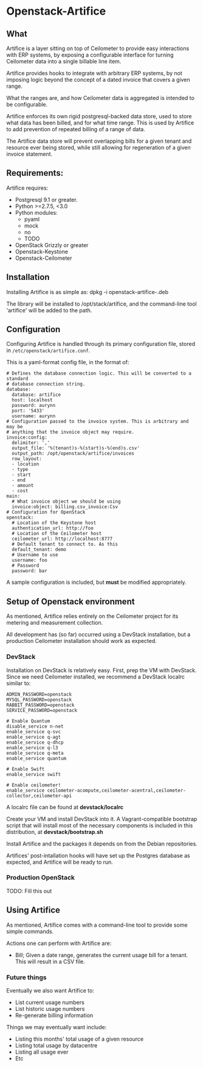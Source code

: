 # Openstack-Artifice

## What

Artifice is a layer sitting on top of Ceilometer to provide easy interactions with ERP systems, by exposing a configurable interface for turning Ceilometer data into a single billable line item.

Artifice provides hooks to integrate with arbitrary ERP systems, by not imposing logic beyond the concept of a dated invoice that covers a given range.

What the ranges are, and how Ceilometer data is aggregated is intended to be configurable.

Artifice enforces its own rigid postgresql-backed data store, used to store what data has been billed, and for what time range. This is used by Artifice to add prevention of repeated billing of a range of data.

The Artifice data store will prevent overlapping bills for a given tenant and resource ever being stored, while still allowing for regeneration of a given invoice statement.

## Requirements:

Artifice requires:
 * Postgresql 9.1 or greater.
 * Python >=2.7.5, <3.0
 * Python modules:
   * pyaml
   * mock
   * no
   * TODO
 * OpenStack Grizzly or greater
 * Openstack-Keystone
 * Openstack-Ceilometer

## Installation

Installing Artifice is as simple as:
    dpkg -i openstack-artifice-<version>.deb

The library will be installed to /opt/stack/artifice, and the command-line tool 'artifice' will be added to the path.

## Configuration

Configuring Artifice is handled through its primary configuration file, stored in `/etc/openstack/artifice.conf`.

This is a yaml-format config file, in the format of:

    # Defines the database connection logic. This will be converted to a standard
    # database connection string.
    database:
      database: artifice
      host: localhost
      password: aurynn
      port: '5433'
      username: aurynn
    # Configuration passed to the invoice system. This is arbitrary and may be
    # anything that the invoice object may require.
    invoice:config:
      delimiter: ','
      output_file: '%(tenant)s-%(start)s-%(end)s.csv'
      output_path: /opt/openstack/artifice/invoices
      row_layout:
      - location
      - type
      - start
      - end
      - amount
      - cost
    main:
      # What invoice object we should be using
      invoice:object: billing.csv_invoice:Csv
    # Configuration for OpenStack
    openstack:
      # Location of the Keystone host
      authentication_url: http://foo
      # Location of the Ceilometer host
      ceilometer_url: http://localhost:8777
      # Default tenant to connect to. As this
      default_tenant: demo
      # Username to use
      username: foo
      # Password
      password: bar

A sample configuration is included, but **must** be modified appropriately.

## Setup of Openstack environment

As mentioned, Artifice relies entirely on the Ceilometer project for its metering and measurement collection.

All development has (so far) occurred using a DevStack installation, but a production Ceilometer installation should work as expected.

### DevStack

Installation on DevStack is relatively easy.
First, prep the VM with DevStack.
Since we need Ceilometer installed, we recommend a DevStack localrc similar to:

    ADMIN_PASSWORD=openstack
    MYSQL_PASSWORD=openstack
    RABBIT_PASSWORD=openstack
    SERVICE_PASSWORD=openstack

    # Enable Quantum
    disable_service n-net
    enable_service q-svc
    enable_service q-agt
    enable_service q-dhcp
    enable_service q-l3
    enable_service q-meta
    enable_service quantum

    # Enable Swift
    enable_service swift

    # Enable ceilometer!
    enable_service ceilometer-acompute,ceilometer-acentral,ceilometer-collector,ceilometer-api

A localrc file can be found at **devstack/localrc**

Create your VM and install DevStack into it. A Vagrant-compatible bootstrap script that will install most of the necessary components is included in this distribution, at **devstack/bootstrap.sh**

Install Artifice and the packages it depends on from the Debian repositories.

Artifices' post-intallation hooks will have set up the Postgres database as expected, and Artifice will be ready to run.

### Production OpenStack

TODO: Fill this out

## Using Artifice

As mentioned, Artifice comes with a command-line tool to provide some simple commands.

Actions one can perform with Artifice are:

 * Bill; Given a date range, generates the current usage bill for a tenant. This will result in a CSV file.


### Future things

Eventually we also want Artifice to:

 * List current usage numbers
 * List historic usage numbers
 * Re-generate billing information

Things we may eventually want include:

 * Listing this months' total usage of a given resource
 * Listing total usage by datacentre
 * Listing all usage ever
 * Etc
